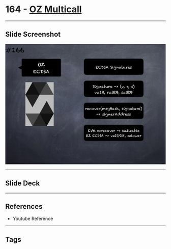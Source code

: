 # 164 - [OZ Multicall](OZ%20Multicall.md)


___
## Slide Screenshot
![164.png](../images/solidity201/164.png)
___
## Slide Deck

___
## References
- Youtube Reference
___
## Tags